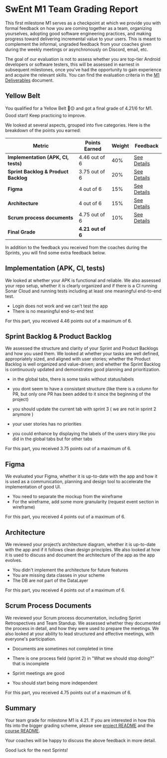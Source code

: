 # SwEnt M1 Team Grading Report

This first milestone M1 serves as a checkpoint at which we provide you with formal feedback on how you are coming together as a team, organizing yourselves, adopting good software engineering practices, and making progress toward delivering incremental value to your users. This is meant to complement the informal, ungraded feedback from your coaches given during the weekly meetings or asynchronously on Discord, email, etc.

The goal of our evaluation is not to assess whether you are top-tier Android developers or software testers, this will be assessed in earnest in subsequent milestones, once you've had the opportunity to gain experience and acquire the relevant skills. You can find the evaluation criteria in the [M1 Deliverables](https://github.com/swent-epfl/public/blob/main/project/M1.md) document.


## Yellow Belt

You qualified for a Yellow Belt 🥋🟡 and got a final grade of 4.21/6 for M1. Good start! Keep practicing to improve. 

We looked at several aspects, grouped into five categories. Here is the breakdown of the points you earned:

| Metric                          | **Points Earned**              | **Weight** | **Feedback**                              |
|---------------------------------|--------------------------------|------------|-------------------------------------------|
| **Implementation (APK, CI, tests)** | 4.46 out of 6 | 40%        | [See Details](#implementation-apk-ci-tests) |
| **Sprint Backlog & Product Backlog** | 3.75 out of 6      | 20%        | [See Details](#sprint-backlog--product-backlog) |
| **Figma**                       | 4 out of 6       | 15%        | [See Details](#figma)                     |
| **Architecture**                | 4 out of 6 | 15%       | [See Details](#architecture)               |
| **Scrum process documents**     | 4.75 out of 6       | 10%        | [See Details](#scrum-process-documents)    |
| **Final Grade**                 | **4.21 out of 6**    |            |                                           |


In addition to the feedback you received from the coaches during the Sprints, you will find some extra feedback below.

## Implementation (APK, CI, tests)

We looked at whether your APK is functional and reliable. We also assessed your repo setup, whether it is clearly organized and if there is a CI running Sonar Cloud and running tests including at least one meaningful end-to-end test.

- Login does not work and we can't test the app
- There is no meaningful end-to-end test

For this part, you received 4.46 points out of a maximum of 6.

## Sprint Backlog & Product Backlog

We assessed the structure and clarity of your Sprint and Product Backlogs and how you used them.
We looked at whether your tasks are well defined, appropriately sized, and aligned with user stories; whether the Product Backlog is well organized and value-driven; and whether the Sprint Backlog is continuously updated and demonstrates good planning and prioritization.

- in the global tabs, there is some tasks without status/labels

- you dont seem to have a consistant structure (like there is a column for PR, but only one PR has been added to it since the beginning of the project)


- you should update the current tab with sprint 3 ( we are not in sprint 2 anymore )

- your user stories has no priorities


- you could enhance by displaying the labels of the users story like you did in the global tabs but for other tabs

For this part, you received 3.75 points out of a maximum of 6.

## Figma

We evaluated your Figma, whether it is up-to-date with the app and how it is used as a communication, planning and design tool to accelerate the implementation of good UI.

- You need to separate the mockup from the wireframe
- For the wireframe, add some more granularity (request event section in wireframe)

For this part, you received 4 points out of a maximum of 6.

## Architecture

We reviewed your project’s architecture diagram, whether it is up-to-date with the app and if it follows clean design principles. We also looked at how it is used to discuss and document the architecture of the app as the app evolves.

- You didn't implement the architecture for future features
- You are missing data classes in your scheme
- The DB are not part of the DataLayer

For this part, you received 4 points out of a maximum of 6.

## Scrum Process Documents

We reviewed your Scrum process documentation, including Sprint Retrospectives and Team Standup. We assessed whether they documented the process in detail, and how they were used to prepare the meetings. We also looked at your ability to lead structured and effective meetings, with everyone's participation.

- Documents are sometimes not completed in time
- There is one process field (sprint 2) in "What we should stop doing?" that is incomplete

- Sprint meetings are good
- You should start being more independent

For this part, you received 4.75 points out of a maximum of 6.

## Summary

Your team grade for milestone M1 is 4.21. If you are interested in how this fits into the bigger grading scheme, please see [project README](https://github.com/swent-epfl/public/blob/main/project/README.md) and the [course README](https://github.com/swent-epfl/public/blob/main/README.md).

Your coaches will be happy to discuss the above feedback in more detail.

Good luck for the next Sprints!




